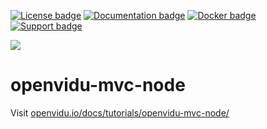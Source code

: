 [![License badge](https://img.shields.io/badge/license-Apache2-orange.svg)](http://www.apache.org/licenses/LICENSE-2.0)
[![Documentation badge](https://readthedocs.org/projects/fiware-orion/badge/?version=latest)](http://openvidu.io/docs/home/)
[![Docker badge](https://img.shields.io/docker/pulls/openvidu/openvidu-server-kms.svg)](https://hub.docker.com/r/openvidu/openvidu-server-kms)
[![Support badge](https://img.shields.io/badge/support-sof-yellowgreen.svg)](https://groups.google.com/forum/#!forum/openvidu)

[![][OpenViduLogo]](http://openvidu.io)

openvidu-mvc-node
===

Visit [openvidu.io/docs/tutorials/openvidu-mvc-node/](http://openvidu.io/docs/tutorials/openvidu-mvc-node/)

[OpenViduLogo]: https://secure.gravatar.com/avatar/5daba1d43042f2e4e85849733c8e5702?s=120